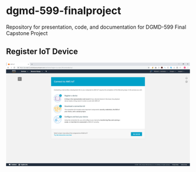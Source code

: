 # dgmd-599-finalproject
Repository for presentation, code, and documentation for DGMD-599 Final Capstone Project
## Register IoT Device
![Alt text](Documentation/Images/dgmd-599-aws-iot-register-device-dec2018.png)
